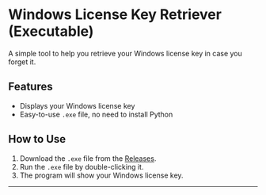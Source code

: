 # Windows License Key Retriever (Executable)

A simple tool to help you retrieve your Windows license key in case you forget it.

## Features
- Displays your Windows license key
- Easy-to-use `.exe` file, no need to install Python

## How to Use

1. Download the `.exe` file from the [Releases](https://github.com/MasElonn/Windows-lisenseKey-Retriver/releases/tag/v1.0.0).
2. Run the `.exe` file by double-clicking it.
3. The program will show your Windows license key.

---
